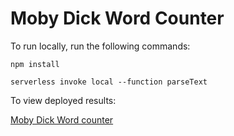 # Moby Dick Word Counter

To run locally, run the following commands:

`npm install`

`serverless invoke local --function parseText`

To view deployed results:

[Moby Dick Word counter](https://2vx7ek0gba.execute-api.us-east-1.amazonaws.com/)

